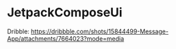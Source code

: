 # JetpackComposeUi
Dribble: https://dribbble.com/shots/15844499-Message-App/attachments/7664023?mode=media
